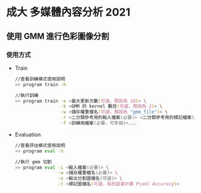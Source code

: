 # 成大 多媒體內容分析 2021

## 使用 GMM 進行色彩圖像分割

### 使用方式

-   Train

    ```zsh
    //查看訓練模式使用說明
    >> program train -h

    //執行訓練
    >> program train -e <最大更新次數(可選，預設為 10)> \
                     -k <GMM 的 kernel 數目(可選，預設為 2)> \
                     -w <儲存權重檔名(可選，預設為 "gmm_file")> \
                     -r <二分類參考用的輸入檔案(必要)> <二分類參考用的標記檔案(必要)> [<二分類參考用的輸入檔案> <二分類參考用的標記檔案>](可選，可多個)... \
                     -f <訓練用檔案(必要，可多個)>...
    ```

-   Evaluation

    ```zsh
    //查看評估模式使用說明
    >> program eval -h

    //執行 gmm 切割
    >> program eval -i <輸入檔案(必要)> \
                    -w <儲存權重檔名(必要)> \
                    -o <輸出分割圖檔名(可選)> \
                    -t <標記圖檔名(可選，有的話會計算 Pixel Accuracy)>
    ```
